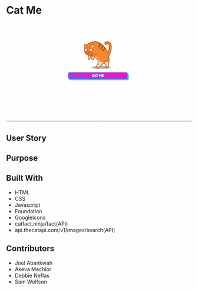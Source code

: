 # Cat Me

![Screenshot (26)](./assets/images/Screenshot%20(29).png)

## User Story

## Purpose

## Built With
* HTML
* CSS 
* Javascript
* Foundation
* GoogleIcons
* catfact.ninja/fact(API)
* api.thecatapi.com/v1/images/search(API)

## Contributors
* Joel Abankwah
* Akeva Mechlor
* Debbie Neflas
* Sam Wolfson
